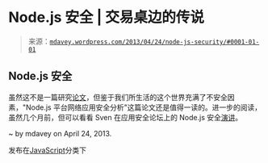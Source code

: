 <!--yml

分类：未分类

date: 2024-05-18 06:26:13

-->

# Node.js 安全 | 交易桌边的传说

> 来源：[`mdavey.wordpress.com/2013/04/24/node-js-security/#0001-01-01`](https://mdavey.wordpress.com/2013/04/24/node-js-security/#0001-01-01)

## Node.js 安全

虽然这不是一篇研究[论文](http://lab.cs.ttu.ee/dl93)，但鉴于我们所生活的这个世界充满了不安全因素，"Node.js 平台网络应用安全分析"这篇论文还是值得一读的。进一步的阅读，虽然几个月前，但可以看看 Sven 在应用安全论坛上的 Node.js 安全[演讲](http://asfws12.files.wordpress.com/2012/11/node_security_presentation_v3_asfws.pdf)。

~ by mdavey on April 24, 2013.

发布在[JavaScript](https://mdavey.wordpress.com/category/languages/javascript/)分类下

